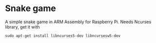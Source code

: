 # Snake game
A simple snake game in ARM Assembly for Raspberry Pi.
Needs Ncurses library, get it with
```
sudo apt-get install libncurses5-dev libncursesw5-dev 
```

